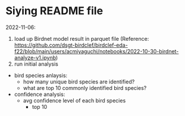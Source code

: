 # Siying README file

2022-11-06:

1. load up Birdnet model result in parquet file (Reference: https://github.com/dsgt-birdclef/birdclef-eda-f22/blob/main/users/acmiyaguchi/notebooks/2022-10-30-birdnet-analyze-v1.ipynb)
2. run initial analysis

- bird species anlaysis:
  - how many unique bird species are identified?
  - what are top 10 commonly identified bird species?
- confidence analysis:
  - avg confidence level of each bird species
    - top 10
